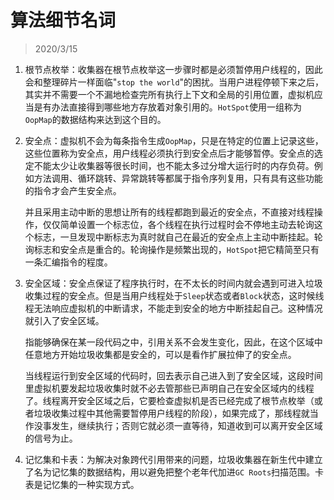# 算法细节名词

> 2020/3/15

1. 根节点枚举：收集器在根节点枚举这一步骤时都是必须暂停用户线程的，因此会和整理碎片一样面临"`stop the world`"的困扰。当用户进程停顿下来之后，其实并不需要一个不漏地检查完所有执行上下文和全局的引用位置，虚拟机应当是有办法直接得到哪些地方存放着对象引用的。`HotSpot`使用一组称为`OopMap`的数据结构来达到这个目的。

2. 安全点：虚拟机不会为每条指令生成`OopMap`，只是在特定的位置上记录这些，这些位置称为安全点，用户线程必须执行到安全点后才能够暂停。安全点的选定不能太少让收集器等很长时间，也不能太多过分增大运行时的内存负荷。例如方法调用、循环跳转、异常跳转等都属于指令序列复用，只有具有这些功能的指令才会产生安全点。

   并且采用主动中断的思想让所有的线程都跑到最近的安全点，不直接对线程操作，仅仅简单设置一个标志位，各个线程在执行过程时会不停地主动去轮询这个标志，一旦发现中断标志为真时就自己在最近的安全点上主动中断挂起。轮询标志和安全点是重合的。轮询操作是频繁出现的，`HotSpot`把它精简至只有一条汇编指令的程度。

3. 安全区域：安全点保证了程序执行时，在不太长的时间内就会遇到可进入垃圾收集过程的安全点。但是当用户线程处于`Sleep`状态或者`Block`状态，这时候线程无法响应虚拟机的中断请求，不能走到安全的地方中断挂起自己。这种情况就引入了安全区域。

   指能够确保在某一段代码之中，引用关系不会发生变化，因此，在这个区域中任意地方开始垃圾收集都是安全的，可以是看作扩展拉伸了的安全点。

   当线程运行到安全区域的代码时，回去表示自己进入到了安全区域，这段时间里虚拟机要发起垃圾收集时就不必去管那些已声明自己在安全区域内的线程了。线程离开安全区域之后，它要检查虚拟机是否已经完成了根节点枚举（或者垃圾收集过程中其他需要暂停用户线程的阶段），如果完成了，那线程就当作没事发生，继续执行；否则它就必须一直等待，知道收到可以离开安全区域的信号为止。

4. 记忆集和卡表：为解决对象跨代引用带来的问题，垃圾收集器在新生代中建立了名为记忆集的数据结构，用以避免把整个老年代加进`GC Roots`扫描范围。卡表是记忆集的一种实现方式。